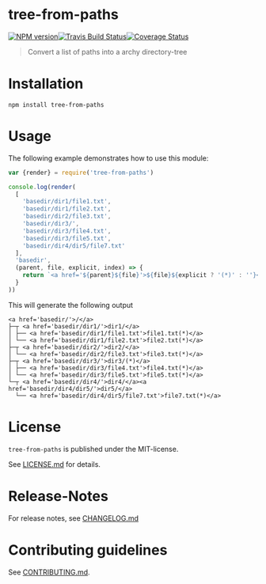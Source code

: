 # tree-from-paths 

[![NPM version](https://badge.fury.io/js/tree-from-paths.svg)](http://badge.fury.io/js/tree-from-paths)[![Travis Build Status](https://travis-ci.org/nknapp/tree-from-paths.svg?branch=master)](https://travis-ci.org/nknapp/tree-from-paths)[![Coverage Status](https://img.shields.io/coveralls/nknapp/tree-from-paths.svg)](https://coveralls.io/r/nknapp/tree-from-paths)
> Convert a list of paths into a archy directory-tree


# Installation

```
npm install tree-from-paths
```

 
# Usage

The following example demonstrates how to use this module:

```js
var {render} = require('tree-from-paths')

console.log(render(
  [
    'basedir/dir1/file1.txt',
    'basedir/dir1/file2.txt',
    'basedir/dir2/file3.txt',
    'basedir/dir3/',
    'basedir/dir3/file4.txt',
    'basedir/dir3/file5.txt',
    'basedir/dir4/dir5/file7.txt'
  ],
  'basedir',
  (parent, file, explicit, index) => {
    return `<a href='${parent}${file}'>${file}${explicit ? '(*)' : ''}</a>`
  }
))
```

This will generate the following output

```
<a href='basedir/'>/</a>
├─┬ <a href='basedir/dir1/'>dir1/</a>
│ ├── <a href='basedir/dir1/file1.txt'>file1.txt(*)</a>
│ └── <a href='basedir/dir1/file2.txt'>file2.txt(*)</a>
├─┬ <a href='basedir/dir2/'>dir2/</a>
│ └── <a href='basedir/dir2/file3.txt'>file3.txt(*)</a>
├─┬ <a href='basedir/dir3/'>dir3/(*)</a>
│ ├── <a href='basedir/dir3/file4.txt'>file4.txt(*)</a>
│ └── <a href='basedir/dir3/file5.txt'>file5.txt(*)</a>
└─┬ <a href='basedir/dir4/'>dir4/</a><a href='basedir/dir4/dir5/'>dir5/</a>
  └── <a href='basedir/dir4/dir5/file7.txt'>file7.txt(*)</a>
```



# License

`tree-from-paths` is published under the MIT-license.

See [LICENSE.md](LICENSE.md) for details.


# Release-Notes
 
For release notes, see [CHANGELOG.md](CHANGELOG.md)
 
# Contributing guidelines

See [CONTRIBUTING.md](CONTRIBUTING.md).